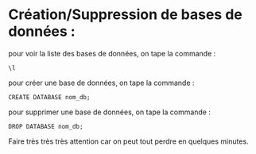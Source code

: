 # Création/Suppression de bases de données :

pour voir la liste des bases de données, on tape la commande :

```
\l
```

pour créer une base de données, on tape la commande :

```
CREATE DATABASE nom_db;
```

pour supprimer une base de données, on tape la commande :

```
DROP DATABASE nom_db;
```

Faire très très très attention car on peut tout perdre en quelques minutes.
